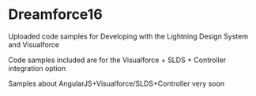 # Dreamforce16

Uploaded code samples for Developing with the Lightning Design System and Visualforce

Code samples included are for the Visualforce + SLDS + Controller integration option

Samples about AngularJS+Visualforce/SLDS+Controller very soon
